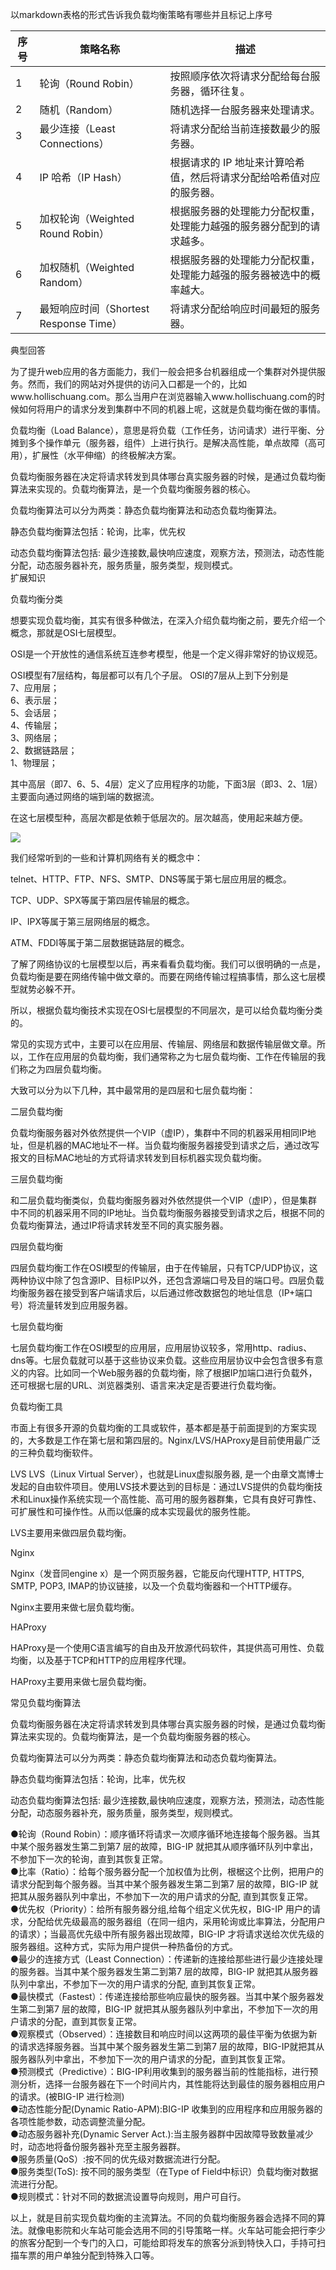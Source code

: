 以markdown表格的形式告诉我负载均衡策略有哪些并且标记上序号

| 序号 | 策略名称 | 描述 |
| --- | --- | --- |
| 1 | 轮询（Round Robin） | 按照顺序依次将请求分配给每台服务器，循环往复。 |
| 2 | 随机（Random） | 随机选择一台服务器来处理请求。 |
| 3 | 最少连接（Least Connections） | 将请求分配给当前连接数最少的服务器。 |
| 4 | IP 哈希（IP Hash） | 根据请求的 IP 地址来计算哈希值，然后将请求分配给哈希值对应的服务器。 |
| 5 | 加权轮询（Weighted Round Robin） | 根据服务器的处理能力分配权重，处理能力越强的服务器分配到的请求越多。 |
| 6 | 加权随机（Weighted Random） | 根据服务器的处理能力分配权重，处理能力越强的服务器被选中的概率越大。 |
| 7 | 最短响应时间（Shortest Response Time） | 将请求分配给响应时间最短的服务器。 |


典型回答

为了提升web应用的各方面能力，我们一般会把多台机器组成一个集群对外提供服务。然而，我们的网站对外提供的访问入口都是一个的，比如www.hollischuang.com。那么当用户在浏览器输入www.hollischuang.com的时候如何将用户的请求分发到集群中不同的机器上呢，这就是负载均衡在做的事情。

负载均衡（Load Balance），意思是将负载（工作任务，访问请求）进行平衡、分摊到多个操作单元（服务器，组件）上进行执行。是解决高性能，单点故障（高可用），扩展性（水平伸缩）的终极解决方案。

负载均衡服务器在决定将请求转发到具体哪台真实服务器的时候，是通过负载均衡算法来实现的。负载均衡算法，是一个负载均衡服务器的核心。

负载均衡算法可以分为两类：静态负载均衡算法和动态负载均衡算法。

静态负载均衡算法包括：轮询，比率，优先权

动态负载均衡算法包括: 最少连接数,最快响应速度，观察方法，预测法，动态性能分配，动态服务器补充，服务质量，服务类型，规则模式。  
扩展知识

负载均衡分类

想要实现负载均衡，其实有很多种做法，在深入介绍负载均衡之前，要先介绍一个概念，那就是OSI七层模型。

OSI是一个开放性的通信系统互连参考模型，他是一个定义得非常好的协议规范。

OSI模型有7层结构，每层都可以有几个子层。 OSI的7层从上到下分别是  
7、应用层；  
6、表示层；  
5、会话层；  
4、传输层；  
3、网络层；  
2、数据链路层；  
1、物理层；

其中高层（即7、6、5、4层）定义了应用程序的功能，下面3层（即3、2、1层）主要面向通过网络的端到端的数据流。

在这七层模型种，高层次都是依赖于低层次的。层次越高，使用起来越方便。


![](https://www.yuque.com/api/filetransfer/images?url=http%3A%2F%2Fwww.hollischuang.com%2Fwp-content%2Fuploads%2F2018%2F12%2F15448592825603.jpg%3Fx-oss-process%3Dimage%252Fwatermark%252Ctype_d3F5LW1pY3JvaGVp%252Csize_29%252Ctext_SmF2YeWFq-iCoV9CeSBIb2xsaXM%253D%252Ccolor_FFFFFF%252Cshadow_50%252Ct_80%252Cg_se%252Cx_10%252Cy_10&sign=2bbb4b7fe81a0b6799e5dcc75d515c34490cc54aab73046a2cb75f3a01a35340)



我们经常听到的一些和计算机网络有关的概念中：

telnet、HTTP、FTP、NFS、SMTP、DNS等属于第七层应用层的概念。

TCP、UDP、SPX等属于第四层传输层的概念。

IP、IPX等属于第三层网络层的概念。

ATM、FDDI等属于第二层数据链路层的概念。

了解了网络协议的七层模型以后，再来看看负载均衡。我们可以很明确的一点是，负载均衡是要在网络传输中做文章的。而要在网络传输过程搞事情，那么这七层模型就势必躲不开。

所以，根据负载均衡技术实现在OSI七层模型的不同层次，是可以给负载均衡分类的。

常见的实现方式中，主要可以在应用层、传输层、网络层和数据传输层做文章。所以，工作在应用层的负载均衡，我们通常称之为七层负载均衡、工作在传输层的我们称之为四层负载均衡。

大致可以分为以下几种，其中最常用的是四层和七层负载均衡：

二层负载均衡

负载均衡服务器对外依然提供一个VIP（虚IP），集群中不同的机器采用相同IP地址，但是机器的MAC地址不一样。当负载均衡服务器接受到请求之后，通过改写报文的目标MAC地址的方式将请求转发到目标机器实现负载均衡。

三层负载均衡

和二层负载均衡类似，负载均衡服务器对外依然提供一个VIP（虚IP），但是集群中不同的机器采用不同的IP地址。当负载均衡服务器接受到请求之后，根据不同的负载均衡算法，通过IP将请求转发至不同的真实服务器。

四层负载均衡

四层负载均衡工作在OSI模型的传输层，由于在传输层，只有TCP/UDP协议，这两种协议中除了包含源IP、目标IP以外，还包含源端口号及目的端口号。四层负载均衡服务器在接受到客户端请求后，以后通过修改数据包的地址信息（IP+端口号）将流量转发到应用服务器。

七层负载均衡

七层负载均衡工作在OSI模型的应用层，应用层协议较多，常用http、radius、dns等。七层负载就可以基于这些协议来负载。这些应用层协议中会包含很多有意义的内容。比如同一个Web服务器的负载均衡，除了根据IP加端口进行负载外，还可根据七层的URL、浏览器类别、语言来决定是否要进行负载均衡。

负载均衡工具

市面上有很多开源的负载均衡的工具或软件，基本都是基于前面提到的方案实现的，大多数是工作在第七层和第四层的。Nginx/LVS/HAProxy是目前使用最广泛的三种负载均衡软件。

LVS LVS（Linux Virtual Server），也就是Linux虚拟服务器, 是一个由章文嵩博士发起的自由软件项目。使用LVS技术要达到的目标是：通过LVS提供的负载均衡技术和Linux操作系统实现一个高性能、高可用的服务器群集，它具有良好可靠性、可扩展性和可操作性。从而以低廉的成本实现最优的服务性能。

LVS主要用来做四层负载均衡。

Nginx

Nginx（发音同engine x）是一个网页服务器，它能反向代理HTTP, HTTPS, SMTP, POP3, IMAP的协议链接，以及一个负载均衡器和一个HTTP缓存。

Nginx主要用来做七层负载均衡。

HAProxy

HAProxy是一个使用C语言编写的自由及开放源代码软件，其提供高可用性、负载均衡，以及基于TCP和HTTP的应用程序代理。

HAProxy主要用来做七层负载均衡。


常见负载均衡算法

负载均衡服务器在决定将请求转发到具体哪台真实服务器的时候，是通过负载均衡算法来实现的。负载均衡算法，是一个负载均衡服务器的核心。

负载均衡算法可以分为两类：静态负载均衡算法和动态负载均衡算法。

静态负载均衡算法包括：轮询，比率，优先权

动态负载均衡算法包括: 最少连接数,最快响应速度，观察方法，预测法，动态性能分配，动态服务器补充，服务质量，服务类型，规则模式。

●轮询（Round Robin）：顺序循环将请求一次顺序循环地连接每个服务器。当其中某个服务器发生第二到第7 层的故障，BIG-IP 就把其从顺序循环队列中拿出，不参加下一次的轮询，直到其恢复正常。  
●比率（Ratio）：给每个服务器分配一个加权值为比例，根椐这个比例，把用户的请求分配到每个服务器。当其中某个服务器发生第二到第7 层的故障，BIG-IP 就把其从服务器队列中拿出，不参加下一次的用户请求的分配, 直到其恢复正常。  
●优先权（Priority）：给所有服务器分组,给每个组定义优先权，BIG-IP 用户的请求，分配给优先级最高的服务器组（在同一组内，采用轮询或比率算法，分配用户的请求）；当最高优先级中所有服务器出现故障，BIG-IP 才将请求送给次优先级的服务器组。这种方式，实际为用户提供一种热备份的方式。  
●最少的连接方式（Least Connection）：传递新的连接给那些进行最少连接处理的服务器。当其中某个服务器发生第二到第7 层的故障，BIG-IP 就把其从服务器队列中拿出，不参加下一次的用户请求的分配, 直到其恢复正常。  
●最快模式（Fastest）：传递连接给那些响应最快的服务器。当其中某个服务器发生第二到第7 层的故障，BIG-IP 就把其从服务器队列中拿出，不参加下一次的用户请求的分配，直到其恢复正常。  
●观察模式（Observed）：连接数目和响应时间以这两项的最佳平衡为依据为新的请求选择服务器。当其中某个服务器发生第二到第7 层的故障，BIG-IP就把其从服务器队列中拿出，不参加下一次的用户请求的分配，直到其恢复正常。  
●预测模式（Predictive）：BIG-IP利用收集到的服务器当前的性能指标，进行预测分析，选择一台服务器在下一个时间片内，其性能将达到最佳的服务器相应用户的请求。(被BIG-IP 进行检测)  
●动态性能分配(Dynamic Ratio-APM):BIG-IP 收集到的应用程序和应用服务器的各项性能参数，动态调整流量分配。  
●动态服务器补充(Dynamic Server Act.):当主服务器群中因故障导致数量减少时，动态地将备份服务器补充至主服务器群。  
●服务质量(QoS）:按不同的优先级对数据流进行分配。  
●服务类型(ToS): 按不同的服务类型（在Type of Field中标识）负载均衡对数据流进行分配。  
●规则模式：针对不同的数据流设置导向规则，用户可自行。

以上，就是目前实现负载均衡的主流算法。不同的负载均衡服务器会选择不同的算法。就像电影院和火车站可能会选用不同的引导策略一样。火车站可能会把行李少的旅客分配到一个专门的入口，可能给即将发车的旅客分派到特快入口，手持可扫描车票的用户单独分配到特殊入口等。  

